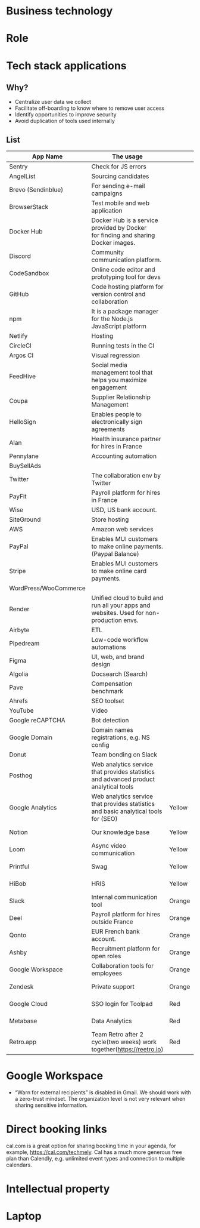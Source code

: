 # **Business technology**

# **Role**


# Tech stack applications

## Why?

- Centralize user data we collect
- Facilitate off-boarding to know where to remove user access
- Identify opportunities to improve security
- Avoid duplication of tools used internally

## List

| App Name             | The usage                                                               |   |   |   |   |   |   |
|--------------------|-----------------------------------------------------------------------------------|---|---|---|---|---|---|
| Sentry             | Check for JS errors                                                               |   |   |   |   |   |   |
| AngelList          | Sourcing candidates                                                               |   |   |   |   |   |   |
| Brevo (Sendinblue) | For sending e-mail campaigns                                                      |   |   |   |   |   |   |
| BrowserStack       | Test mobile and web application                                                   |   |   |   |   |   |   |
| Docker Hub         | Docker Hub is a service provided by Docker for finding and sharing Docker images. |   |   |   |   |   |   |
| Discord            | Community communication platform.                                                 |   |   |   |   |   |   |
| CodeSandbox        | Online code editor and prototyping tool for devs                                  |   |   |   |   |   |   |
| GitHub             | Code hosting platform for version control and collaboration                       |   |   |   |   |   |   |
| npm                | It is a package manager for the Node.js JavaScript platform                       |   |   |   |   |   |   |
| Netlify            | Hosting                                                                           |   |   |   |   |   |   |
| CircleCI           | Running tests in the CI                                                           |   |   |   |   |   |   |
| Argos CI           | Visual regression                                                                 |   |   |   |   |   |   |
| FeedHive           | Social media management tool that helps you maximize engagement                   |   |   |   |   |   |   |
| Coupa              | Supplier Relationship Management                                                  |   |   |   |   |   |   |
| HelloSign          | Enables people to electronically sign agreements                                  |   |   |   |   |   |   |
| Alan               | Health insurance partner for hires in France                                      |   |   |   |   |   |   |
| Pennylane          | Accounting automation                                                             |   |   |   |   |   |   |
| BuySellAds         |                                                                                   |   |   |   |   |   |   |
| Twitter               | The collaboration env by Twitter                                                         |   |   |   |   |   |   |
| PayFit                | Payroll platform for hires in France                                                     |   |   |   |   |   |   |
| Wise                  | USD, US bank account.                                                                    |   |   |   |   |   |   |
| SiteGround            | Store hosting                                                                            |   |   |   |   |   |   |
| AWS                   | Amazon web services                                                                      |   |   |   |   |   |   |
| PayPal                | Enables MUI customers to make online payments. (Paypal Balance)                          |   |   |   |   |   |   |
| Stripe                | Enables MUI customers to make online card payments.                                      |   |   |   |   |   |   |
| WordPress/WooCommerce |                                                                                          |   |   |   |   |   |   |
| Render                | Unified cloud to build and run all your apps and websites. Used for non-production envs. |   |   |   |   |   |   |
| Airbyte               | ETL                                                                                      |   |   |   |   |   |   |
| Pipedream             | Low-code workflow automations                                                            |   |   |   |   |   |   |
| Figma                 | UI, web, and brand design                                                                |   |   |   |   |   |   |
| Algolia               | Docsearch (Search)                                                                       |   |   |   |   |   |   |
| Pave                  | Compensation benchmark                                                                   |   |   |   |   |   |   |
| Ahrefs                | SEO toolset                                                                              |   |   |   |   |   |   |
| YouTube               | Video                                                                                    |   |   |   |   |   |   |
| Google reCAPTCHA      | Bot detection                                                                            |   |   |   |   |   |   |
| Google Domain         | Domain names registrations, e.g. NS config                                               |   |   |   |   |   |   |
| Donut                 | Team bonding on Slack                                                                    |   |   |   |   |   |   |
| Posthog               | Web analytics service that provides statistics and advanced product analytical tools     |   |   |   |   |   |   |
| Google Analytics | Web analytics service that provides statistics and basic analytical tools for (SEO) | Yellow | SSO (Google) |   |   |   |   |
| Notion           | Our knowledge base                                                                  | Yellow | SSO (Google) |   |   |   |   |
| Loom             | Async video communication                                                           | Yellow | SSO (Google) |   |   |   |   |
| Printful         | Swag                                                                                | Yellow | SSO (Google) |   |   |   |   |
| HiBob            | HRIS                                                                                | Yellow | SSO (Google) |   |   |   |   |
| Slack            | Internal communication tool                                                         | Orange | SSO (Google) |   |   |   |   |
| Deel             | Payroll platform for hires outside France                                           | Orange | SSO (Google) |   |   |   |   |
| Qonto            | EUR French bank account.                                                            | Orange | SSO (Google) |   |   |   |   |
| Ashby            | Recruitment platform for open roles                                                 | Orange | SSO (Google) |   |   |   |   |
| Google Workspace | Collaboration tools for employees                                                   | Orange | SSO (Google) |   |   |   |   |
| Zendesk          | Private support                                                                     | Orange | SSO (Google) |   |   |   |   |
| Google Cloud     | SSO login for Toolpad                                                               | Red    | SSO (Google) |   |   |   |   |
| Metabase         | Data Analytics                                                                      | Red    | SSO (Google) |   |   |   |   |
| Retro.app         | Team Retro after 2 cycle(two weeks) work together(https://reetro.io)                                                                    | Red    | Email |   |   |   |   |


# Google Workspace

- “Warn for external recipients” is disabled in Gmail. We should work with a zero-trust mindset. The organization level is not very relevant when sharing sensitive information.

# Direct booking links

cal.com is a great option for sharing booking time in your agenda, for example, https://cal.com/techmely. Cal has a much more generous free plan than Calendly, e.g. unlimited event types and connection to multiple calendars.

# Intellectual property


# Laptop
